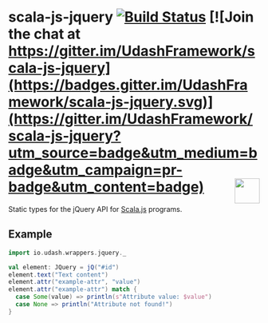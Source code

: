 # scala-js-jquery [![Build Status](https://travis-ci.org/UdashFramework/scala-js-jquery.svg?branch=master)](https://travis-ci.org/UdashFramework/scala-js-jquery) [![Join the chat at https://gitter.im/UdashFramework/scala-js-jquery](https://badges.gitter.im/UdashFramework/scala-js-jquery.svg)](https://gitter.im/UdashFramework/scala-js-jquery?utm_source=badge&utm_medium=badge&utm_campaign=pr-badge&utm_content=badge) [<img align="right" height="50px" src="http://www.avsystem.com/avsystem_logo.png">](http://www.avsystem.com/)

Static types for the jQuery API for [Scala.js](http://www.scala-js.org/) programs. 

## Example

```scala
import io.udash.wrappers.jquery._

val element: JQuery = jQ("#id")
element.text("Text content")
element.attr("example-attr", "value")
element.attr("example-attr") match {
  case Some(value) => println(s"Attribute value: $value")
  case None => println("Attribute not found!")
}
```